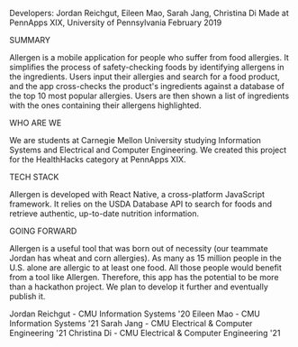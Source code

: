 Developers: Jordan Reichgut, Eileen Mao, Sarah Jang, Christina Di
Made at PennApps XIX, University of Pennsylvania
February 2019

SUMMARY

Allergen is a mobile application for people who suffer from food allergies. It simplifies the process of safety-checking foods by identifying allergens in the ingredients. Users input their allergies and search for a food product, and the app cross-checks the product's ingredients against a database of the top 10 most popular allergies. Users are then shown a list of ingredients with the ones containing their allergens highlighted.

WHO ARE WE

We are students at Carnegie Mellon University studying Information Systems and Electrical and Computer Engineering. We created this project for the HealthHacks category at PennApps XIX.

TECH STACK

Allergen is developed with React Native, a cross-platform JavaScript framework. It relies on the USDA Database API to search for foods and retrieve authentic, up-to-date nutrition information. 

GOING FORWARD

Allergen is a useful tool that was born out of necessity (our teammate Jordan has wheat and corn allergies). As many as 15 million people in the U.S. alone are allergic to at least one food. All those people would benefit from a tool like Allergen. Therefore, this app has the potential to be more than a hackathon project. We plan to develop it further and eventually publish it.


Jordan Reichgut - CMU Information Systems '20 
Eileen Mao - CMU Information Systems '21
Sarah Jang - CMU Electrical & Computer Engineering '21
Christina Di - CMU Electrical & Computer Engineering '21
